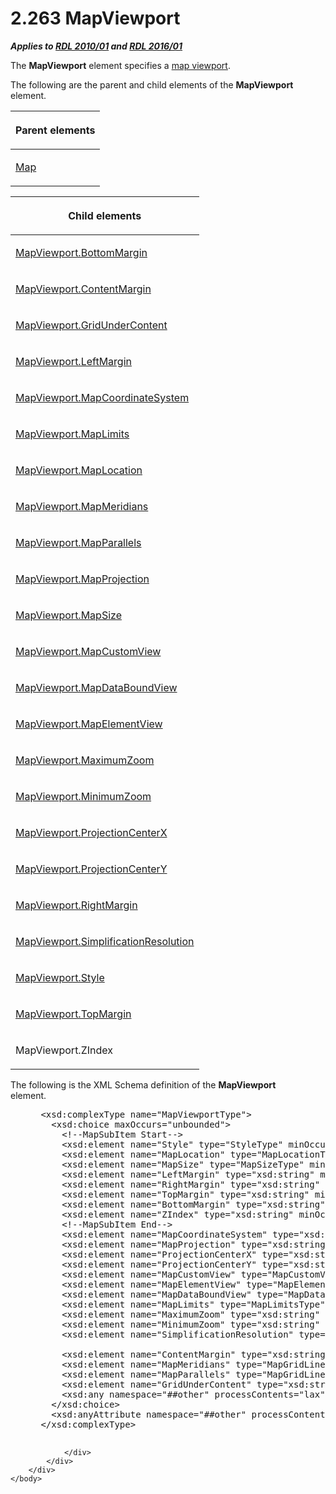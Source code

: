 <html dir="LTR" xmlns:mshelp="http://msdn.microsoft.com/mshelp" xmlns:ddue="http://ddue.schemas.microsoft.com/authoring/2003/5" xmlns:xlink="http://www.w3.org/1999/xlink" xmlns:tool="http://www.microsoft.com/tooltip">
    <head>
        <meta http-equiv="Content-Type" content="text/html; CHARSET=utf-8"></meta>
        <meta name="save" content="history"></meta>
        <title>2.263 MapViewport</title>
        <xml>
            <mshelp:toctitle title="2.263 MapViewport"></mshelp:toctitle>
            <mshelp:rltitle title="[MS-RDL]: MapViewport"></mshelp:rltitle>
            <mshelp:keyword index="A" term="55679f1a-a5b6-4b08-b284-ff6e27deedb4"></mshelp:keyword>
            <mshelp:attr name="DCSext.ContentType" value="open specification"></mshelp:attr>
            <mshelp:attr name="AssetID" value="55679f1a-a5b6-4b08-b284-ff6e27deedb4"></mshelp:attr>
            <mshelp:attr name="TopicType" value="kbRef"></mshelp:attr>
            <mshelp:attr name="DCSext.Title" value="[MS-RDL]: MapViewport" />
        </xml>
    </head>
    <body>
        <div id="header">
            <h1 class="heading">2.263 MapViewport</h1>
        </div>
        <div id="mainSection">
            <div id="mainBody">
                <div id="allHistory" class="saveHistory"></div>
                <div id="sectionSection0" class="section" name="collapseableSection">
                    

<p><b><i>Applies to </i></b><a href="3428e690-a348-4ec7-8a6a-8efb42d2cdee.html"><b><i>RDL 2010/01</i></b></a><b><i>
and </i></b><a href="52ce3983-2bfc-4e72-9359-42aaf5fe4509.html"><b><i>RDL 2016/01</i></b></a></p>

<p>The <b>MapViewport</b> element specifies a <a href="b2482b3f-74ab-4ca8-a9e5-c07955011743.html#gt_70a0bbde-05ce-4a71-8539-ec06e3ff2726">map viewport</a>. </p>

<p>The following are the parent and child elements of the <b>MapViewport</b>
element.</p>

<table>
 <thead>
  <tr>
   <th>
   <p>Parent elements</p>
   </th>
  </tr>
 </thead>
 <tr>
  <td>
  <p><a href="fd166dd8-6772-4507-b3f6-50a2b7cfd6ac.html">Map</a></p>
  </td>
 </tr>
</table>

<p> </p>

<table>
 <thead>
  <tr>
   <th>
   <p>Child elements</p>
   </th>
  </tr>
 </thead>
 <tr>
  <td>
  <p><a href="c4f7fe11-e57b-441f-aea4-175f1d1f3734.html">MapViewport.BottomMargin</a></p>
  </td>
 </tr>
 <tr>
  <td>
  <p><a href="def55e7c-0dd4-4ef3-8f71-038bf9cb0b0e.html">MapViewport.ContentMargin</a></p>
  </td>
 </tr>
 <tr>
  <td>
  <p><a href="254d6b3a-26d8-469d-a147-6af658ad6536.html">MapViewport.GridUnderContent</a></p>
  </td>
 </tr>
 <tr>
  <td>
  <p><a href="4fbba998-b0d4-4c2a-9a7e-1abdc0d48ad1.html">MapViewport.LeftMargin</a></p>
  </td>
 </tr>
 <tr>
  <td>
  <p><a href="5b3f400b-2739-4f90-a579-a6c585bc52ca.html">MapViewport.MapCoordinateSystem</a></p>
  </td>
 </tr>
 <tr>
  <td>
  <p><a href="56c614a7-9d06-426a-8ce2-5af2af0319f7.html">MapViewport.MapLimits</a></p>
  </td>
 </tr>
 <tr>
  <td>
  <p><a href="41cf4c1d-dca7-4265-ad63-17fe2852c761.html">MapViewport.MapLocation</a></p>
  </td>
 </tr>
 <tr>
  <td>
  <p><a href="2600aadb-9189-46e0-8fee-73e84a669f64.html">MapViewport.MapMeridians</a></p>
  </td>
 </tr>
 <tr>
  <td>
  <p><a href="30327615-333e-434e-92af-707c14d0646d.html">MapViewport.MapParallels</a></p>
  </td>
 </tr>
 <tr>
  <td>
  <p><a href="18a79164-5837-4b48-b28b-f95046d16405.html">MapViewport.MapProjection</a></p>
  </td>
 </tr>
 <tr>
  <td>
  <p><a href="5758ebc7-98c9-4080-8ea5-2d1e1a1a980a.html">MapViewport.MapSize</a></p>
  </td>
 </tr>
 <tr>
  <td>
  <p><a href="f7f16084-9359-4aff-a762-e405858f946b.html">MapViewport.MapCustomView</a></p>
  </td>
 </tr>
 <tr>
  <td>
  <p><a href="7efdcfcd-e297-461c-ae07-b3c761435303.html">MapViewport.MapDataBoundView</a></p>
  </td>
 </tr>
 <tr>
  <td>
  <p><a href="d94d4c7c-5fb7-455e-be0a-68040acc1b1f.html">MapViewport.MapElementView</a></p>
  </td>
 </tr>
 <tr>
  <td>
  <p><a href="6a56c2c9-3890-4639-87fa-1a4504de4e84.html">MapViewport.MaximumZoom</a></p>
  </td>
 </tr>
 <tr>
  <td>
  <p><a href="3f0730cc-3d6f-4cff-a2ae-4b7f70f934aa.html">MapViewport.MinimumZoom</a></p>
  </td>
 </tr>
 <tr>
  <td>
  <p><a href="3bde6aca-1286-47c9-ad8c-74b1f9fba550.html">MapViewport.ProjectionCenterX</a></p>
  </td>
 </tr>
 <tr>
  <td>
  <p><a href="b7b4f4d5-5720-4949-a1db-8f7166e8674a.html">MapViewport.ProjectionCenterY</a></p>
  </td>
 </tr>
 <tr>
  <td>
  <p><a href="272bb593-6ab5-4423-bab6-6a6de97ccb06.html">MapViewport.RightMargin</a></p>
  </td>
 </tr>
 <tr>
  <td>
  <p><a href="e661b0e2-1608-4326-bbca-d5ffbcaa17d2.html">MapViewport.SimplificationResolution</a></p>
  </td>
 </tr>
 <tr>
  <td>
  <p><a href="5bd7a8c1-212c-40db-808b-4cf035d6d5d7.html">MapViewport.Style</a></p>
  </td>
 </tr>
 <tr>
  <td>
  <p><a href="a28e1f3a-d951-4901-9b45-9726ae592c62.html">MapViewport.TopMargin</a></p>
  </td>
 </tr>
 <tr>
  <td>
  <p>MapViewport.ZIndex</p>
  </td>
 </tr>
</table>

<p>The following is the XML Schema definition of the <b>MapViewport</b>
element.           </p>

<dl>
<dd>
<div><pre> &lt;xsd:complexType name=&quot;MapViewportType&quot;&gt;
   &lt;xsd:choice maxOccurs=&quot;unbounded&quot;&gt;
     &lt;!--MapSubItem Start--&gt;
     &lt;xsd:element name=&quot;Style&quot; type=&quot;StyleType&quot; minOccurs=&quot;0&quot; /&gt;
     &lt;xsd:element name=&quot;MapLocation&quot; type=&quot;MapLocationType&quot; minOccurs=&quot;0&quot; /&gt;
     &lt;xsd:element name=&quot;MapSize&quot; type=&quot;MapSizeType&quot; minOccurs=&quot;0&quot; /&gt;
     &lt;xsd:element name=&quot;LeftMargin&quot; type=&quot;xsd:string&quot; minOccurs=&quot;0&quot; /&gt;
     &lt;xsd:element name=&quot;RightMargin&quot; type=&quot;xsd:string&quot; minOccurs=&quot;0&quot; /&gt;
     &lt;xsd:element name=&quot;TopMargin&quot; type=&quot;xsd:string&quot; minOccurs=&quot;0&quot; /&gt;
     &lt;xsd:element name=&quot;BottomMargin&quot; type=&quot;xsd:string&quot; minOccurs=&quot;0&quot; /&gt;
     &lt;xsd:element name=&quot;ZIndex&quot; type=&quot;xsd:string&quot; minOccurs=&quot;0&quot; /&gt;
     &lt;!--MapSubItem End--&gt;
     &lt;xsd:element name=&quot;MapCoordinateSystem&quot; type=&quot;xsd:string&quot; minOccurs=&quot;0&quot; /&gt;
     &lt;xsd:element name=&quot;MapProjection&quot; type=&quot;xsd:string&quot; minOccurs=&quot;0&quot; /&gt;
     &lt;xsd:element name=&quot;ProjectionCenterX&quot; type=&quot;xsd:string&quot; minOccurs=&quot;0&quot; /&gt;
     &lt;xsd:element name=&quot;ProjectionCenterY&quot; type=&quot;xsd:string&quot; minOccurs=&quot;0&quot; /&gt;
     &lt;xsd:element name=&quot;MapCustomView&quot; type=&quot;MapCustomViewType&quot; minOccurs=&quot;0&quot; /&gt;
     &lt;xsd:element name=&quot;MapElementView&quot; type=&quot;MapElementViewType&quot; minOccurs=&quot;0&quot; /&gt;
     &lt;xsd:element name=&quot;MapDataBoundView&quot; type=&quot;MapDataBoundViewType&quot; minOccurs=&quot;0&quot; /&gt;
     &lt;xsd:element name=&quot;MapLimits&quot; type=&quot;MapLimitsType&quot; minOccurs=&quot;0&quot; /&gt;
     &lt;xsd:element name=&quot;MaximumZoom&quot; type=&quot;xsd:string&quot; minOccurs=&quot;0&quot; /&gt;
     &lt;xsd:element name=&quot;MinimumZoom&quot; type=&quot;xsd:string&quot; minOccurs=&quot;0&quot; /&gt;
     &lt;xsd:element name=&quot;SimplificationResolution&quot; type=&quot;xsd:string&quot; minOccurs=&quot;0&quot; /&gt; 
            
     &lt;xsd:element name=&quot;ContentMargin&quot; type=&quot;xsd:string&quot; minOccurs=&quot;0&quot; /&gt;
     &lt;xsd:element name=&quot;MapMeridians&quot; type=&quot;MapGridLinesType&quot; minOccurs=&quot;0&quot; /&gt;
     &lt;xsd:element name=&quot;MapParallels&quot; type=&quot;MapGridLinesType&quot; minOccurs=&quot;0&quot; /&gt;
     &lt;xsd:element name=&quot;GridUnderContent&quot; type=&quot;xsd:string&quot; minOccurs=&quot;0&quot; /&gt;
     &lt;xsd:any namespace=&quot;##other&quot; processContents=&quot;lax&quot; /&gt;
   &lt;/xsd:choice&gt;
   &lt;xsd:anyAttribute namespace=&quot;##other&quot; processContents=&quot;lax&quot; /&gt;
 &lt;/xsd:complexType&gt;
  
</pre></div>
</dd></dl>


                </div>
            </div>
        </div>
    </body>
</html>